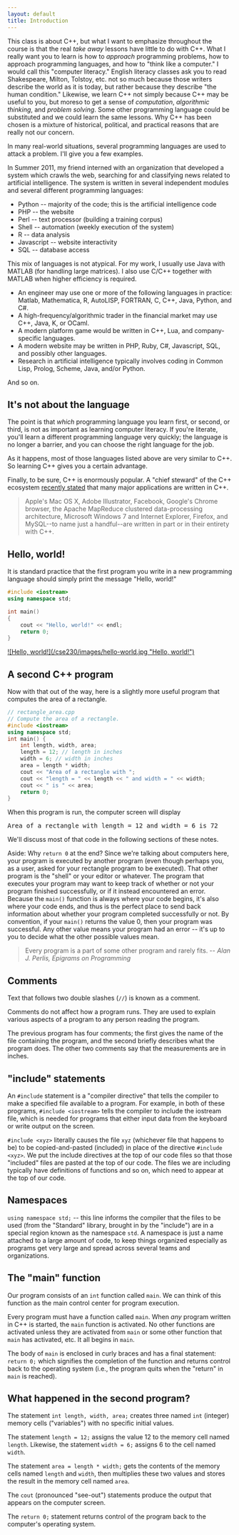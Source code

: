 ```yaml
---
layout: default
title: Introduction
---
```


This class is about C++, but what I want to emphasize throughout the course is
that the real *take away* lessons have little to do with C++. What I really
want you to learn is how to *approach* programming problems, how to approach
programming languages, and how to "think like a computer." I would call this
"computer literacy." English literacy classes ask you to read Shakespeare,
Milton, Tolstoy, etc. not so much because those writers describe the world as
it is today, but rather because they describe "the human condition." Likewise,
we learn C++ not simply because C++ may be useful to you, but moreso to get a
sense of *computation*, *algorithmic thinking*, and *problem solving*. Some
other programming language could be substituted and we could learn the same
lessons. Why C++ has been chosen is a mixture of historical, political, and
practical reasons that are really not our concern.

In many real-world situations, several programming languages are used to attack
a problem. I'll give you a few examples.

In Summer 2011, my friend interned with an organization that developed a
system which crawls the web, searching for and classifying news
related to artificial intelligence. The system is written in several
independent modules and several different programming languages:

* Python -- majority of the code; this is the artificial intelligence code
* PHP -- the website
* Perl -- text processor (building a training corpus)
* Shell -- automation (weekly execution of the system)
* R -- data analysis
* Javascript -- website interactivity
* SQL -- database access

This mix of languages is not atypical. For my work, I usually use Java with MATLAB 
(for handling large matrices). I also use C/C++ together with MATLAB when higher 
efficiency is required.

* An engineer may use one or more of the following languages in practice: Matlab,
Mathematica, R, AutoLISP, FORTRAN, C, C++, Java, Python, and C#.
* A high-frequency/algorithmic trader in the financial market may use C++, Java,
K, or OCaml.
* A modern platform game would be written in C++, Lua, and company-specific
languages.
* A modern website may be written in PHP, Ruby, C#, Javascript, SQL, and possibly
other languages.
* Research in artificial intelligence typically involves coding in Common Lisp,
Prolog, Scheme, Java, and/or Python.

And so on.

## It's not about the language

The point is that *which* programming language you learn first, or second, or
third, is not as important as learning computer literacy. If you're literate,
you'll learn a different programming language very quickly; the language is no
longer a barrier, and you can choose the right language for the job.

As it happens, most of those languages listed above are very similar to C++. So
learning C++ gives you a certain advantage.

Finally, to be sure, C++ is enormously popular. A "chief steward" of the C++
ecosystem [recently
stated](http://www.theregister.co.uk/2011/06/11/herb_sutter_next_c_plus_plus/)
that many major applications are written in C++.

> Apple's Mac OS X, Adobe Illustrator, Facebook, Google's Chrome browser, the
> Apache MapReduce clustered data-processing architecture, Microsoft Windows 7
> and Internet Explorer, Firefox, and MySQL--to name just a handful--are
> written in part or in their entirety with C++.

## Hello, world!

It is standard practice that the first program you write in a new programming
language should simply print the message "Hello, world!"

```cpp
#include <iostream>
using namespace std;

int main()
{
    cout << "Hello, world!" << endl;
    return 0;
}
```

<a href="http://www.kyon.pl/img/15506,next.html">
![Hello, world!](/cse230/images/hello-world.jpg "Hello, world!")
</a>

## A second C++ program

Now with that out of the way, here is a slightly more useful program that
computes the area of a rectangle.

```cpp
// rectangle_area.cpp
// Compute the area of a rectangle.
#include <iostream>
using namespace std;
int main() {
    int length, width, area;
    length = 12; // length in inches
    width = 6; // width in inches
    area = length * width;
    cout << "Area of a rectangle with ";
    cout << "length = " << length << " and width = " << width;
    cout << " is " << area;
    return 0;
}
```

When this program is run, the computer screen will display

<pre>
Area of a rectangle with length = 12 and width = 6 is 72
</pre>

We'll discuss most of that code in the following sections of these notes.

Aside: Why `return 0` at the end? Since we're talking about computers
here, your program is executed by another program (even though perhaps
you, as a user, asked for your rectangle program to be executed). That
other program is the "shell" or your editor or whatever. The program
that executes your program may want to keep track of whether or not
your program finished successfully, or if it instead encountered an
error. Because the `main()` function is always where your code begins,
it's also where your code ends, and thus is the perfect place to send
back information about whether your program completed successfully or
not. By convention, if your `main()` returns the value 0, then your
program was successful. Any other value means your program had an
error -- it's up to you to decide what the other possible values mean.

> Every program is a part of some other program and rarely fits. --
> *Alan J. Perlis, Epigrams on Programming*

## Comments

Text that follows two double slashes (`//`) is known as a comment.

Comments do not affect how a program runs. They are used to explain
various aspects of a program to any person reading the program.

The previous program has four comments; the first gives the name of
the file containing the program, and the second briefly describes what
the program does.  The other two comments say that the measurements
are in inches.

## "include" statements

An `#include` statement is a "compiler directive" that tells the
compiler to make a specified file available to a program. For example,
in both of these programs, `#include <iostream>` tells the compiler to
include the iostream file, which is needed for programs that either
input data from the keyboard or write output on the screen.

`#include <xyz>` literally causes the file `xyz` (whichever file that
happens to be) to be copied-and-pasted (included) in place of the
directive `#include <xyz>`. We put the include directives at the top
of our code files so that those "included" files are pasted at the top
of our code. The files we are including typically have definitions of
functions and so on, which need to appear at the top of our code.

## Namespaces

`using namespace std;` -- this line informs the compiler that the
files to be used (from the "Standard" library, brought in by the
"include") are in a special region known as the namespace `std`. A
namespace is just a name attached to a large amount of code, to keep
things organized especially as programs get very large and spread
across several teams and organizations.

## The "main" function

Our program consists of an `int` function called `main`. We can think
of this function as the main control center for program execution.

Every program must have a function called `main`. When *any* program
written in C++ is started, the `main` function is activated. No other
functions are activated unless they are activated from `main` or some
other function that `main` has activated, etc. It all begins in
`main`.

The body of `main` is enclosed in curly braces and has a final
statement: `return 0;` which signifies the completion of the function
and returns control back to the operating system (i.e., the program
quits when the "return" in `main` is reached).

## What happened in the second program?

The statement `int length, width, area;` creates three named `int`
(integer) memory cells ("variables") with no specific initial values.


The statement `length = 12;` assigns the value 12 to the memory cell
named `length`.  Likewise, the statement `width = 6;` assigns 6 to the
cell named `width`.

The statement `area = length * width;` gets the contents of the memory
cells named `length` and `width`, then multiplies these two values and
stores the result in the memory cell named `area`.

The `cout` (pronounced "see-out") statements produce the output that
appears on the computer screen.

The `return 0;` statement returns control of the program back to the
computer's operating system.

